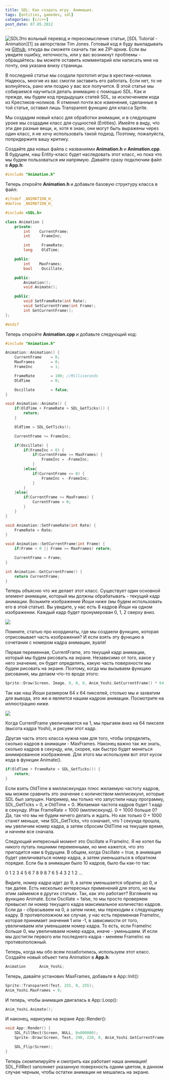 ```yaml
---
title: SDL: Как создать игру. Анимация.
tags: [entities, gamedev, sdl]
categories: [c/c++]
post_date: 07.05.2012
---
```

<img class="oppic" src="{{site.url}}/img/sdl_logo.png" alt="SDL" />Это вольный перевод и переосмысление статьи, [SDL Tutorial - Animation][1] за авторством Tim Jones. Готовый код я буду выкладывать на [Github][2], откуда вы сможете скачать так же ZIP-архив. Если вы увидите ошибку, неточность, или у вас возникнут проблемы - обращайтесь: вы можете оставить комментарий или написать мне на почту, она указана внизу страницы.

В последней статье мы создали прототип игры в крестики-нолики. Надеюсь, многие из вас смогли заставить его работать. Если нет, то не волнуйтесь, рано или поздно у вас все получится. В этой статье мы собираемся научиться делать анимацию с помощью SDL. Как и прежде, мы будем код предыдущих статей SDL, за исключением кода из Крестиков-ноликов. Я отменил почти все изменения, сделанные в той статье, оставил лишь Transparent функцию для класса Sprite.

Мы создадим новый класс для обработки анимации, и в следующем уроке мы создадим класс для сущностей (Entities). Имейте в виду, что эти две разные вещи, и, хотя я знаю, они могут быть выражены через один класс, я не хочу использовать такой подход. Поэтому, пожалуйста, попридержите вашу критику.<!--more-->

Создайте два новых файла с названиями **Animation.h** и **Animation.cpp**. В будущем, наш Entity-класс будет наследовать этот класс, но пока что мы будем пользоваться им напрямую. Давайте сразу подключим файл в **App.h**:

```cpp
#include "Animation.h"
```

Теперь откройте **Animation.h** и добавьте базовую структуру класса в файл:

```cpp
#ifndef _ANIMATION_H_
#define _ANIMATION_H_

#include <SDL.h>

class Animation {
    private:
        int    CurrentFrame;
        int     FrameInc;

        int     FrameRate;
        long    OldTime;

    public:
        int    MaxFrames;
        bool    Oscillate;

    public:
        Animation();
        void Animate();

    public:
        void SetFrameRate(int Rate);
        void SetCurrentFrame(int Frame);
        int GetCurrentFrame();
};

#endif
```

Теперь откройте **Animation.cpp** и добавьте следующий код:

```cpp
#include "Animation.h"

Animation::Animation() {
    CurrentFrame    = 0;
    MaxFrames       = 0;
    FrameInc        = 1;

    FrameRate       = 100; //Milliseconds
    OldTime         = 0;

    Oscillate       = false;
}

void Animation::Animate() {
    if(OldTime + FrameRate > SDL_GetTicks()) {
        return;
    }

    OldTime = SDL_GetTicks();

    CurrentFrame += FrameInc;

    if(Oscillate) {
        if(FrameInc > 0) {
            if(CurrentFrame >= MaxFrames) {
                FrameInc = -FrameInc;
            }
        }else{
            if(CurrentFrame <= 0) {
                FrameInc = -FrameInc;
            }
        }
    }else{
        if(CurrentFrame >= MaxFrames) {
            CurrentFrame = 0;
        }
    }
}

void Animation::SetFrameRate(int Rate) {
    FrameRate = Rate;
}

void Animation::SetCurrentFrame(int Frame) {
    if(Frame < 0 || Frame >= MaxFrames) return;

    CurrentFrame = Frame;
}

int Animation::GetCurrentFrame() {
    return CurrentFrame;
}
```

Теперь объясню что же делает этот класс. Существует один основной элемент анимации, который мы должны обрабатывать - текущий кадр анимации. Возьмите изображение Йоши ниже (мы будем использовать его в этой статье). Вы увидите, у нас есть 8 кадров Йоши на одном изображении. Каждый кадр будет пронумерован 0, 1, 2 сверху вниз. 

<img src="http://www.charnad.com/blog/wp-content/uploads/pictures/sdl-tutorials/5/yoshi.bmp">

Помните, статью про координаты, где мы создаели функцию, которая отрисовывает часть изображения? И если взять эту функцию в сочетании с номером кадра анимации, вуаля!

Первая переменная, CurrentFrame, это текущий кадр анимации, который мы будем рисовать на экране. Независимо от того, какое у него значение, он будет определять, какую часть поверхности мы будем рисовать на экране. Поэтому, когда мы вызываем функцию рисования, мы делаем что-то вроде этого: 

```cpp
Sprite::Draw(Screen, Image, 0, 0, 0, Anim_Yoshi.GetCurrentFrame() * 64, 64, 64);
```

Так как наш Йоши размером 64 х 64 пикселей, столько мы и захватим для вывода, это же и является нашим кадром анимации. Посмотрите на иллюстрацию ниже.

<img src="http://www.charnad.com/blog/wp-content/uploads/pictures/sdl-tutorials/5/Animation.jpg"/>

Когда CurrentFrame увеличивается на 1, мы прыгаем вниз на 64 пикселя (высота кадра Yoshi), и рисуем этот кадр. 

Другая часть этого класса нужна нам для того, чтобы определять, сколько кадров в анимации - MaxFrames. Наконец важно так же знать, сколько кадров в секунду, или, скорее, как быстро будет меняться анимированное изображение. Для этого мы используем вот этот кусок кода в функции Animate().

```cpp
if(OldTime + FrameRate > SDL_GetTicks()) {
    return;
}
```

Если взять OldTime в миллисекундах плюс желаемую частоту кадров, мы можем сравнить это значение с количеством миллисекунл, которые SDL был запущен. Например, мы только что запустили нашу программу, SDL_GetTicks = 0, и OldTime = 0. Желаемая частота кадров будет 1 кадр в секунду. Итак FrameRate = 1000 (миллисекунд). 0 + 1000 больше 0? Да, так что мы не будем ничего делать и ждать. Но как только 0 + 1000 станет меньше, чем SDL_GetTicks, что означает, что 1 секунда прошла, мы увеличим номер кадра, а затем сбросим OldTime на текущее время, и начнем все сначала. 

Следующий интересный момент это Oscillate и FrameInc. Я не хотел бы никого путать лишними переменными, но мне кажется, что это пригодится нам в будущем. В общем, когда Oscillate = true, в анимация будет увеличиваться номер кадра, а затем уменьшаться в обратном порядке. Если бы в анимации было 10 кадров, было бы как-то так: 

0 1 2 3 4 5 6 7 8 9 8 7 6 5 4 3 2 1 2 ... 

Видите, номер кадра идет до 9, а затем уменьшается обратно до 0, и так далее. Есть несколько интересных применений для этого, но мы этим займемся в других статьях. Так, как это работает? Взгляните на функцию Animate. Если Oscillate = false, то мы просто проверяем превысил ли номер текущего кадра максимальное количество кадров. Если да - сбрасываем на 0, а затем ниже, мы переходим к следующему кадру. В противположном же случае, у нас есть переменная FrameInc, которая принимает значения 1 или -1, в зависимости от того, увеличиваем или уменьшаем номер кадра. То есть, если FrameInc больше 0, мы увеличиваем номер кадра, иначе - уменьшаем. И если мы достигли первого или последнего кадра - меняем FrameInc на противоположный. 

Теперь, когда мы обо всем позаботились, используем этот класс. Создайте новый объект типа Animation в **App.h**:

```cpp
Animation      Anim_Yoshi;
```

Теперь, давайте установиv MaxFrames, добавьте в App::Init():

```cpp
Sprite::Transparent(Test, 255, 0, 255);
Anim_Yoshi.MaxFrames = 8;
```

И теперь, чтобы анимация двигалась в App::Loop():

```cpp
Anim_Yoshi.Animate();
```

И наконец, нарисуем на экране App::Render():

```cpp
void App::Render() {
    SDL_FillRect(Screen, NULL, 0x000000);
    Sprite::Draw(Screen, Test, 290, 220, 0, Anim_Yoshi.GetCurrentFrame() * 64, 64, 64);

    SDL_Flip(Screen);
}
```

Теперь скомпилируйте и смотрить как работает наша анимация! SDL_FillRect заполняет указанную поверхность одним цветом, в данном случае черным, чтобы остатки анимации не мешались на экране.

[2]: https://github.com/charnad/SDLTutorial